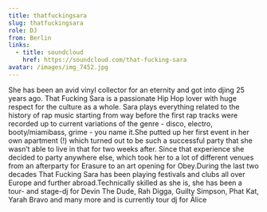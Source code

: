 ```yaml
---
title: thatfuckingsara
slug: thatfuckingsara
role: DJ
from: Berlin
links:
  - title: soundcloud
    href: https://soundcloud.com/that-fucking-sara
avatar: /images/img_7452.jpg
---
```

She has been an avid vinyl collector for an eternity and got into djing 25 years ago. That Fucking Sara is a passionate Hip Hop lover with huge respect for the culture as a whole. Sara plays everything related to the history of rap music starting from way before the first rap tracks were recorded up to current variations of the genre - disco, electro, booty/miamibass, grime - you name it.She putted up her first event in her own apartment (!) which turned out to be such a successful party that she wasn’t able to live in that for two weeks after. Since that experience she decided to party anywhere else, which took her to a lot of different venues from an afterparty for Erasure to an art opening for Obey.During the last two decades That Fucking Sara has been playing festivals and clubs all over Europe and further abroad.Technically skilled as she is, she has been a tour- and stage-dj for Devin The Dude, Rah Digga, Guilty Simpson, Phat Kat, Yarah Bravo and many more and is currently tour dj for Älice